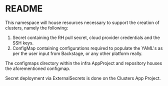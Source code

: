 # README

This namespace will house resources necessary to support the creation of clusters, namely the following:

1) Secret containing the RH pull secret, cloud provider credentials and the SSH keys.
2) ConfigMap containing configurations required to populate the YAML's as per the user input from Backstage, or any other platform really.

The configmaps directory within the infra AppProject and repository houses the aforementioned configmap.

Secret deployment via ExternalSecrets is done on the Clusters App Project.